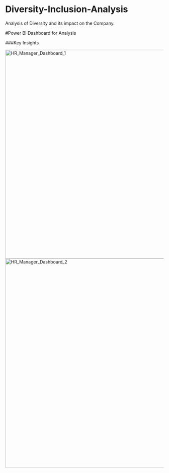 # Diversity-Inclusion-Analysis
Analysis of Diversity and its impact on the Company.

#Power BI Dashboard for Analysis

###Key Insights

<img width="663" alt="HR_Manager_Dashboard_1" src="https://github.com/user-attachments/assets/d9b2ba86-0a96-4daf-90ed-6c16307412e0" />








<img width="665" alt="HR_Manager_Dashboard_2" src="https://github.com/user-attachments/assets/f23cad5f-2587-4a94-88fc-e3a11de3d972" />
